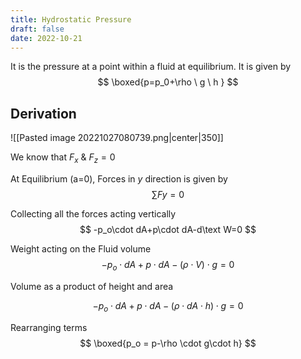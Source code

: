 ```yaml
---
title: Hydrostatic Pressure
draft: false
date: 2022-10-21
---
```


It is the pressure at a point within a fluid at equilibrium. It is given by 
$$
\boxed{p=p_0+\rho \ g \ h }
$$

## Derivation 

![[Pasted image 20221027080739.png|center|350]]

We know that $F_x \ \& \ F_z=0$ 

At Equilibrium (a=0), Forces in $y$ direction is given by
$$
\sum Fy = 0
$$

Collecting all the forces acting vertically
$$
-p_o\cdot dA+p\cdot dA-d\text W=0
$$

Weight acting on the Fluid volume 
$$
-p_o\cdot dA+p\cdot dA-(\rho\cdot V)\cdot g=0
$$

Volume as a product of height and area

$$
-p_o\cdot dA+p\cdot dA-(\rho\cdot dA\cdot h)\cdot g=0
$$

Rearranging terms
$$
\boxed{p_o = p-\rho \cdot g\cdot h}
$$

